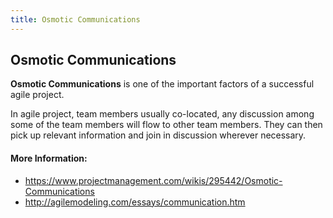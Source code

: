 ```yaml
---
title: Osmotic Communications
---
```

## Osmotic Communications
**Osmotic Communications** is one of the important factors of a successful agile project.  

In agile project, team members usually co-located, any discussion among some of the team members will flow to other team members. They can then pick up relevant information and join in discussion wherever necessary.  

#### More Information:
- https://www.projectmanagement.com/wikis/295442/Osmotic-Communications
- http://agilemodeling.com/essays/communication.htm
